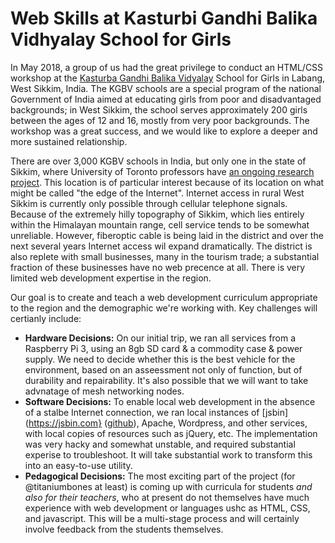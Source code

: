 # Web Skills at Kasturbi Gandhi Balika Vidhyalay School for Girls

In May 2018, a group of us had the great privilege to conduct an HTML/CSS workshop at the [Kasturba Gandhi Balika Vidyalay](https://en.wikipedia.org/wiki/Kasturba_Gandhi_Balika_Vidyalaya) School for Girls in Labang, West Sikkim, India. The KGBV schools are a special program of the national Government of India aimed at educating girls from poor and disadvantaged backgrounds; in West Sikkim, the school serves approximately 200 girls between the ages of 12 and 16, mostly from very poor backgrounds. The workshop was a great success, and we would like to explore a deeper and more sustained relationship. 

There are over 3,000 KGBV schools in India, but only one in the state of Sikkim, where University of Toronto professors have [an ongoing research project](https://khangchendzonga.github.io/). This location is of particular interest because of its location on what might be called "the edge of the Internet". Internet access in rural West Sikkim is currently only possible through cellular telephone signals. Because of the extremely hilly topography of Sikkim, which lies entirely within the Himalayan mountain range, cell service tends to be somewhat unreliable. However, fiberoptic cable is being laid in the district and over the next several years Internet access wil expand dramatically. The district is also replete with small businesses, many in the tourism trade; a substantial fraction of these businesses have no web precence at all.  There is very limited web development expertise in the region.

Our goal is to create and teach a web development curriculum appropriate to the region and the demographic we're working with. Key challenges will certianly include: 
- **Hardware Decisions:** On our initial trip, we ran all services from a Raspberry Pi 3, using an 8gb SD card & a commodity case & power supply.  We need to decide whether this is the best vehicle for the environment, based on an asseessment not only of function, but of durability and repairability. It's also possible that we will want to take advnatage of mesh networking nodes.
- **Software Decisions:** To enable local web development in the absence of a stalbe Internet connection, we ran local instances of [jsbin](https://jsbin.com} ([github](https://github.com/jsbin/jsbin/)), Apache, Wordpress, and other services, with local copies of resources such as jQuery, etc. The implementation was very hacky and somewhat unstable, and required substantial experise to troubleshoot. It will take substantial work to transform this into an easy-to-use utility.
- **Pedagogical Decisions:** The most exciting part of the project (for @titaniumbones at least) is coming up with curricula for students *and also for their teachers*, who at present do not themselves have much experience with web development or languages ushc as HTML, CSS, and javascript. This will be a multi-stage process and will certainly involve feedback from the students themselves.  

